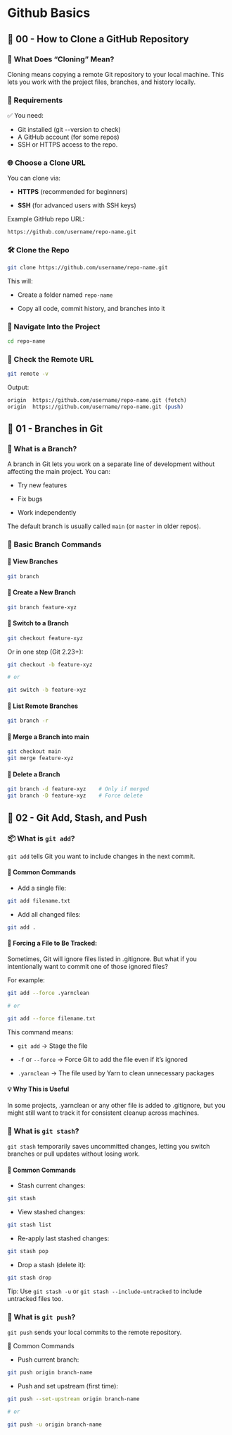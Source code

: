 # Github Basics

## 🧲 00 - How to Clone a GitHub Repository

### 🚀 **What Does “Cloning” Mean?**

Cloning means copying a remote Git repository to your local machine. This lets you work with the project files, branches, and history locally.

### 🔧 Requirements

✅ You need:

- Git installed (git --version to check)
- A GitHub account (for some repos)
- SSH or HTTPS access to the repo.

### 🌐 Choose a Clone URL

You can clone via:

- **HTTPS** (recommended for beginners)

- **SSH** (for advanced users with SSH keys)

Example GitHub repo URL:

```arduino
https://github.com/username/repo-name.git
```

### 🛠 Clone the Repo

```bash
git clone https://github.com/username/repo-name.git
```

This will:

- Create a folder named `repo-name`

- Copy all code, commit history, and branches into it

### 🧭 Navigate Into the Project

```bash
cd repo-name
```

### 📌 Check the Remote URL

```bash
git remote -v
```

Output:

```perl
origin  https://github.com/username/repo-name.git (fetch)
origin  https://github.com/username/repo-name.git (push)
```

## 🌿 01 - Branches in Git

### 🧠 What is a Branch?

A branch in Git lets you work on a separate line of development without affecting the main project. You can:

- Try new features

- Fix bugs

- Work independently

The default branch is usually called `main` (or `master` in older repos).

### 🔧 Basic Branch Commands

#### 🧾 View Branches

```bash
git branch
```

#### 🌱 Create a New Branch

```bash
git branch feature-xyz
```

#### 🔁 Switch to a Branch

```bash
git checkout feature-xyz
```

Or in one step (Git 2.23+):

```bash
git checkout -b feature-xyz

# or

git switch -b feature-xyz
```

#### 📂 List Remote Branches

```bash
git branch -r
```

#### 🔄 Merge a Branch into main

```bash
git checkout main
git merge feature-xyz
```

#### 🧼 Delete a Branch

```bash
git branch -d feature-xyz    # Only if merged
git branch -D feature-xyz    # Force delete
```

## 🚀 02 - Git Add, Stash, and Push

### 📦 What is `git add`?

`git add` tells Git you want to include changes in the next commit.

#### 🔧 Common Commands

- Add a single file:

```bash
git add filename.txt
```

- Add all changed files:

```bash
git add .
```

#### 🧩 Forcing a File to Be Tracked:

Sometimes, Git will ignore files listed in .gitignore. But what if you intentionally want to commit one of those ignored files?

For example:

```bash
git add --force .yarnclean 

# or

git add --force filename.txt
```
This command means:

- `git add` → Stage the file

- `-f` or `--force` → Force Git to add the file even if it’s ignored

- `.yarnclean` → The file used by Yarn to clean unnecessary packages

#### 💡 Why This is Useful

In some projects, .yarnclean or any other file is added to .gitignore, but you might still want to track it for consistent cleanup across machines.

### 🧙 What is `git stash`?

`git stash` temporarily saves uncommitted changes, letting you switch branches or pull updates without losing work.

#### 🔧 Common Commands

- Stash current changes:

```bash
git stash
```

- View stashed changes:

```bash
git stash list
```

- Re-apply last stashed changes:

```bash
git stash pop
```

- Drop a stash (delete it):

```bash
git stash drop
```

Tip: Use `git stash -u` or `git stash --include-untracked` to include untracked files too.

### 🚀 What is `git push`?

`git push` sends your local commits to the remote repository.

🔧 Common Commands

- Push current branch:

```bash
git push origin branch-name
```

- Push and set upstream (first time):

```bash
git push --set-upstream origin branch-name

# or

git push -u origin branch-name
```

